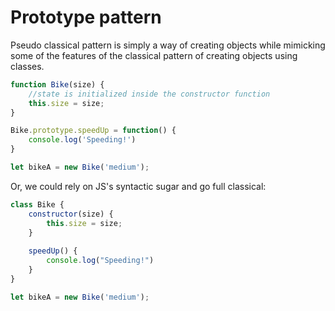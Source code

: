 # Prototype pattern
Pseudo classical pattern is simply a way of creating objects while mimicking some of the features of the classical pattern of creating objects using classes. 

```javascript
function Bike(size) {
	//state is initialized inside the constructor function
	this.size = size;
}

Bike.prototype.speedUp = function() {
	console.log('Speeding!')
}

let bikeA = new Bike('medium');
```

Or, we could rely on JS's syntactic sugar and go full classical:

```javascript
class Bike {
	constructor(size) {
		this.size = size;
	}
	
	speedUp() {
		console.log("Speeding!")
	}
}

let bikeA = new Bike('medium');
```

